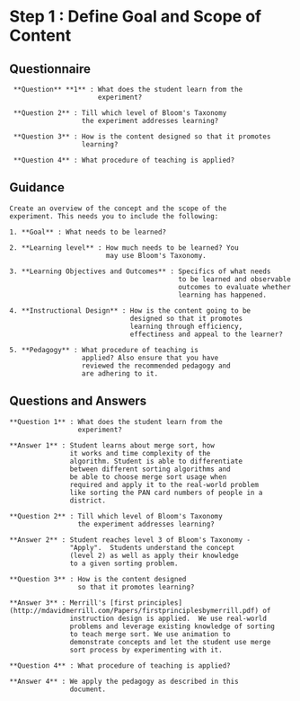  # Step 1 : Define Goal and Scope of Content  
## Questionnaire
     **Question** **1** : What does the student learn from the
                          experiment?

     **Question 2** : Till which level of Bloom's Taxonomy
                      the experiment addresses learning?

     **Question 3** : How is the content designed so that it promotes
                      learning?

     **Question 4** : What procedure of teaching is applied?

## Guidance
    Create an overview of the concept and the scope of the
    experiment. This needs you to include the following:

    1. **Goal** : What needs to be learned?

    2. **Learning level** : How much needs to be learned? You
                            may use Bloom's Taxonomy.

    3. **Learning Objectives and Outcomes** : Specifics of what needs
                                              to be learned and observable 
                                              outcomes to evaluate whether
                                              learning has happened.

    4. **Instructional Design** : How is the content going to be
                                  designed so that it promotes 
                                  learning through efficiency,
                                  effectiness and appeal to the learner?

    5. **Pedagogy** : What procedure of teaching is
                      applied? Also ensure that you have
                      reviewed the recommended pedagogy and
                      are adhering to it.

## Questions and Answers
    **Question 1** : What does the student learn from the
                     experiment?

    **Answer 1** : Student learns about merge sort, how
                   it works and time complexity of the
                   algorithm. Student is able to differentiate 
                   between different sorting algorithms and 
                   be able to choose merge sort usage when 
                   required and apply it to the real-world problem 
                   like sorting the PAN card numbers of people in a 
                   district.

    **Question 2** : Till which level of Bloom's Taxonomy
                     the experiment addresses learning?

    **Answer 2** : Student reaches level 3 of Bloom's Taxonomy -
                   "Apply".  Students understand the concept 
                   (level 2) as well as apply their knowledge 
                   to a given sorting problem.

    **Question 3** : How is the content designed
                     so that it promotes learning?

    **Answer 3** : Merrill's [first principles](http://mdavidmerrill.com/Papers/firstprinciplesbymerrill.pdf) of
                   instruction design is applied.  We use real-world
                   problems and leverage existing knowledge of sorting
                   to teach merge sort. We use animation to
                   demonstrate concepts and let the student use merge
                   sort process by experimenting with it.

    **Question 4** : What procedure of teaching is applied?

    **Answer 4** : We apply the pedagogy as described in this
                   document.
